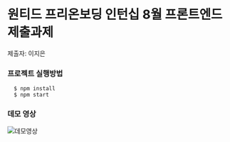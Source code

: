 # 원티드 프리온보딩 인턴십 8월 프론트엔드 제출과제

제출자: 이지은 

### 프로젝트 실행방법
```shell
  $ npm install
  $ npm start
```

### 데모 영상
![데모영상](https://github.com/jieeeun2/wanted-pre-onboarding-frontend/assets/124325398/ac142d38-d6f3-4916-9b50-b52993cbb351)

